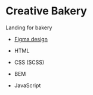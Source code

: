 # Creative Bakery

Landing for bakery
- [Figma design](https://www.figma.com/file/dY3izAm0Vspsmra4lQWQIP/Bakerlab-(FE)?node-id=11342%3A1117)

- HTML
- CSS (SCSS)
- BEM
- JavaScript
